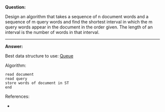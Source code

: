 **Question:** 

Design an algorithm that takes a sequence of n document words and a sequence of m query words and find the shortest interval in which the m query words appear in the document in the order given. The length of an interval is the number of words in that interval.

---

**Answer:**

Best data structure to use: [Queue](https://github.com/10adnan75/DSA/blob/main/Data%20Structures/Queues/QueueLL.java)

Algorithm:

    read document
    read query
    store words of document in ST
    end
    
References:

+ []()
